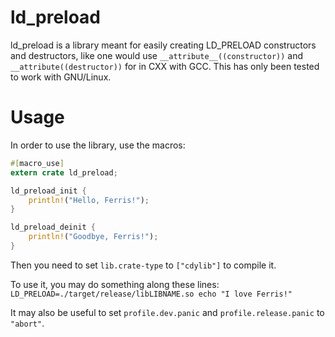 # ld_preload

ld_preload is a library meant for easily creating LD_PRELOAD constructors and destructors, like one would use `__attribute__((constructor))` and `__attribute((destructor))` for in CXX with GCC. This has only been tested to work with GNU/Linux.

# Usage

In order to use the library, use the macros:

```rust
#[macro_use]
extern crate ld_preload;

ld_preload_init {
    println!("Hello, Ferris!");
}

ld_preload_deinit {
    println!("Goodbye, Ferris!");
}
```

Then you need to set `lib.crate-type` to `["cdylib"]` to compile it.

To use it, you may do something along these lines: `LD_PRELOAD=./target/release/libLIBNAME.so echo "I love Ferris!"`

It may also be useful to set `profile.dev.panic` and `profile.release.panic` to `"abort"`.
